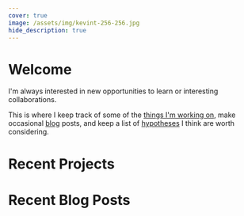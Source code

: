 ```yaml
---
cover: true
image: /assets/img/kevint-256-256.jpg
hide_description: true
---
```


# Welcome

I'm always interested in new opportunities to learn or interesting collaborations.

This is where I keep track of some of the [things I'm working on][projects], make occasional [blog] posts, and keep a list of [hypotheses] I think are worth considering.

# Recent Projects

<!--projects-->

# Recent Blog Posts

<!--posts-->

[blog]: blog.md
[projects]: projects.md
[resume]: resume.md
[hypotheses]: hypotheses.md
